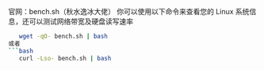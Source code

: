 官网：bench.sh（秋水逸冰大佬）
你可以使用以下命令来查看您的 Linux 系统信息，还可以测试网络带宽及硬盘读写速率
```bash
   wget -qO- bench.sh | bash
或者
```bash
   curl -Lso- bench.sh | bash
